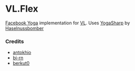 # VL.Flex

[Facebook Yoga](https://github.com/facebook/yoga) implementation for [VL](https://visualprogramming.net/). Uses [YogaSharp](https://github.com/Haselnussbomber/YogaSharp/) by [Haselnussbomber
](https://github.com/Haselnussbomber)

### Credits

- [antokhio](https://github.com/antokhio)
- [bj-rn](https://github.com/bj-rn)
- [berkut0](https://github.com/berkut0)